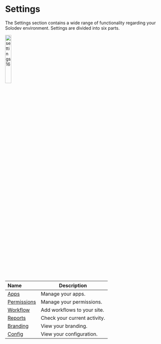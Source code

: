 # Settings

The Settings section contains a wide range of functionality regarding your Solodev environment. Settings are divided into six parts.

<img src="../../../images/settings16.jpg" alt="settings16" style="width: 20%; display: block"></a>

**Name** | **Description** 
:--- | ---
<a href="/admin/settings/apps/">Apps</a> | Manage your apps. 
<a href="/admin/settings/permissions/">Permissions</a> | Manage your permissions.
<a href="/admin/settings/workflow/">Workflow</a> | Add workflows to your site.
<a href="/admin/settings/reports/">Reports</a> | Check your current activity.
<a href="/admin/settings/branding/">Branding</a> | View your branding.
<a href="/admin/settings/config/">Config</a> | View your configuration.